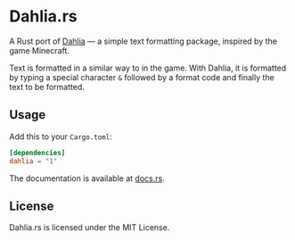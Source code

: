 # Dahlia.rs

A Rust port of [Dahlia](https://github.com/trag1c/Dahlia) — a simple text formatting package, inspired by the game Minecraft.

Text is formatted in a similar way to in the game. With Dahlia, it is formatted by typing a special character `&` followed by a format code and finally the text to be formatted.

## Usage

Add this to your `Cargo.toml`:
```toml
[dependencies]
dahlia = "1"
```

The documentation is available at [docs.rs](https://docs.rs/dahlia/1.0.0/dahlia).

## License

Dahlia.rs is licensed under the MIT License.